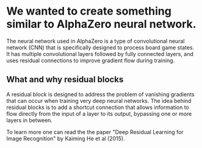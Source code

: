 # We wanted to create something similar to AlphaZero neural network.
The neural network used in AlphaZero is a type of convolutional neural network (CNN) that is specifically designed to process board game states. It has multiple convolutional layers followed by fully connected layers, and uses residual connections to improve gradient flow during training.




## What and why residual blocks

A residual block is designed to address the problem of vanishing gradients that can occur when training very deep neural networks. 
The idea behind residual blocks is to add a shortcut connection that allows information to flow directly from the input of a layer to its output, 
bypassing one or more layers in between.
    
To learn more one can read the the paper "Deep Residual Learning for Image Recognition" by Kaiming He et al (2015).